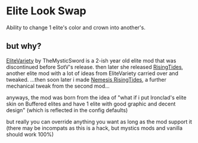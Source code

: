 # Elite Look Swap

Ability to change 1 elite's color and crown into another's.

## but why?
[EliteVariety](https://thunderstore.io/package/prodzpod/RealerEliteVariety/) by TheMysticSword is a 2-ish year old elite mod that was discontinued before SotV's release. then later she released [RisingTides](https://thunderstore.io/package/prodzpod/RealerRisingTides/), another elite mod with a lot of ideas from EliteVariety carried over and tweaked. ...then soon later i made [Nemesis RisingTides](https://thunderstore.io/package/prodzpod/Nemesis_Rising_Tides/), a further mechanical tweak from the second mod...

anyways, the mod was born from the idea of "what if i put Ironclad's elite skin on Buffered elites and have 1 elite with good graphic and decent design" (which is reflected in the config defaults)

but really you can override anything you want as long as the mod support it (there may be incompats as this is a hack, but mystics mods and vanilla should work 100%)